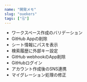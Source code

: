 ```yaml
---
name: "開発メモ"
slug: "ouekers"
tags: ["🗒"]
---
```


- ワークスペース作成のバリデーション
- GitHub Appの削除
- シート情報にパスを表示
- 検索履歴に外部キー設定
- GitHub webhookのApp削除
- GitHubログイン
- アカウント作成後のSNS連携
- マイグレーション処理の修正
